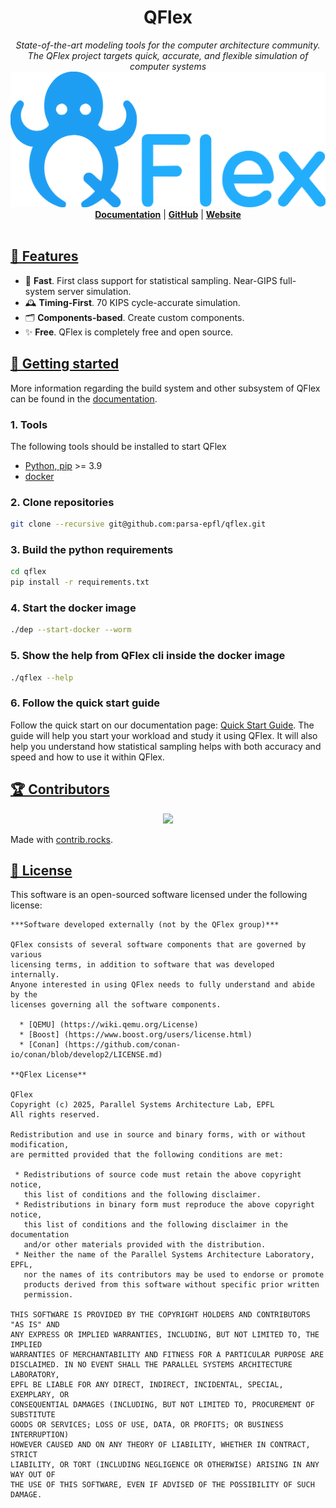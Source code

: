 <h1 align="center">QFlex</h1>
<p align="center">
  <i>State-of-the-art modeling tools for the computer architecture community.<br/>The QFlex project targets quick, accurate, and flexible simulation of computer systems</i>
  <br/>
  <img width="600" alt="QFlex" src="docs/readme-assets/qflex_logo.svg"/>
  <br/>
  <b><a href="https://github.com/parsa-epfl/qflex/tree/main/docs">Documentation</a></b> | <b><a href="https://github.com/parsa-epfl/qflex">GitHub</a></b> | <b><a href="https://qflex.epfl.ch">Website</a></b>
  <br/><br/>
</p>

## [🎯 Features](#features)

* 🚀 **Fast**. First class support for statistical sampling. Near-GIPS full-system server simulation.
* 🕰 **Timing-First**. 70 KIPS cycle-accurate simulation.
* 🗂️ **Components-based**. Create custom components.
* ✨ **Free**. QFlex is completely free and open source.


## [🚀 Getting started](#getting-started)

More information regarding the build system and other subsystem of
QFlex can be found in the [documentation](https://parsa-epfl.github.io/qflex/quickstart/).

### 1. Tools

The following tools should be installed to start QFlex

- [Python, pip](https://www.python.org/) >= 3.9
- [docker](https://www.docker.com/)

### 2. Clone repositories
```sh
git clone --recursive git@github.com:parsa-epfl/qflex.git
```

### 3. Build the python requirements
```sh
cd qflex
pip install -r requirements.txt
```


### 4. Start the docker image

```sh
./dep --start-docker --worm
```

### 5. Show the help from QFlex cli inside the docker image
```sh
./qflex --help
```

### 6. Follow the quick start guide
Follow the quick start on our documentation page: [Quick Start Guide](https://parsa-epfl.github.io/qflex/quickstart/). The guide will help you start your workload and study it using QFlex. It will also help you understand how statistical sampling helps with both accuracy and speed and how to use it within QFlex.


## [🏆 Contributors](#contributors)

<p align="center">
    <a href="https://github.com/parsa-epfl/qflex/graphs/contributors">
      <img src="https://contrib.rocks/image?repo=parsa-epfl/qflex" />
    </a>
</p>

Made with [contrib.rocks](https://contrib.rocks).

## [📄 License](#license)

This software is an open-sourced software licensed under the following license:

```text
***Software developed externally (not by the QFlex group)***

QFlex consists of several software components that are governed by various
licensing terms, in addition to software that was developed internally.
Anyone interested in using QFlex needs to fully understand and abide by the
licenses governing all the software components.

  * [QEMU] (https://wiki.qemu.org/License)
  * [Boost] (https://www.boost.org/users/license.html)
  * [Conan] (https://github.com/conan-io/conan/blob/develop2/LICENSE.md)

**QFlex License**

QFlex
Copyright (c) 2025, Parallel Systems Architecture Lab, EPFL
All rights reserved.

Redistribution and use in source and binary forms, with or without modification,
are permitted provided that the following conditions are met:

 * Redistributions of source code must retain the above copyright notice,
   this list of conditions and the following disclaimer.
 * Redistributions in binary form must reproduce the above copyright notice,
   this list of conditions and the following disclaimer in the documentation
   and/or other materials provided with the distribution.
 * Neither the name of the Parallel Systems Architecture Laboratory, EPFL,
   nor the names of its contributors may be used to endorse or promote
   products derived from this software without specific prior written
   permission.

THIS SOFTWARE IS PROVIDED BY THE COPYRIGHT HOLDERS AND CONTRIBUTORS "AS IS" AND
ANY EXPRESS OR IMPLIED WARRANTIES, INCLUDING, BUT NOT LIMITED TO, THE IMPLIED
WARRANTIES OF MERCHANTABILITY AND FITNESS FOR A PARTICULAR PURPOSE ARE
DISCLAIMED. IN NO EVENT SHALL THE PARALLEL SYSTEMS ARCHITECTURE LABORATORY,
EPFL BE LIABLE FOR ANY DIRECT, INDIRECT, INCIDENTAL, SPECIAL, EXEMPLARY, OR
CONSEQUENTIAL DAMAGES (INCLUDING, BUT NOT LIMITED TO, PROCUREMENT OF SUBSTITUTE
GOODS OR SERVICES; LOSS OF USE, DATA, OR PROFITS; OR BUSINESS INTERRUPTION)
HOWEVER CAUSED AND ON ANY THEORY OF LIABILITY, WHETHER IN CONTRACT, STRICT
LIABILITY, OR TORT (INCLUDING NEGLIGENCE OR OTHERWISE) ARISING IN ANY WAY OUT OF
THE USE OF THIS SOFTWARE, EVEN IF ADVISED OF THE POSSIBILITY OF SUCH DAMAGE.
```
